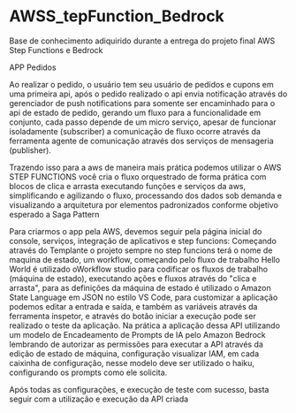 # AWSS_tepFunction_Bedrock
Base de conhecimento adiquirido durante a entrega do projeto final AWS Step Functions e Bedrock

APP Pedidos

Ao realizar o pedido, o usuário tem seu usuário de pedidos e cupons em uma primeira api, após o pedido realizado o api envia notificação através do gerenciador de push notifications para somente ser encaminhado para o api de estado de pedido, gerando um fluxo para a funcionalidade em conjunto, cada passo depende de um micro serviço, apesar de funcionar isoladamente (subscriber) a comunicação de fluxo ocorre através da ferramenta agente de comunicação através dos serviços de mensageria (publisher).

Trazendo isso para a aws de maneira mais prática podemos utilizar o AWS STEP FUNCTIONS você cria o fluxo orquestrado de forma prática com blocos de clica e arrasta executando funções e serviços da aws, simplificando e agilizando o fluxo, processando dos dados sob demanda e visualizando a arquitetura por elementos padronizados conforme objetivo esperado a Saga Pattern

Para criarmos o app pela AWS, devemos seguir pela página inicial do console, serviços, integração de aplicativos e step funcions:
Começando através do Templante o projeto sempre no step funcions terá o nome de maquina de estado, um workflow, começando pelo fluxo de trabalho Hello World é utilizado oWorkflow studio para codificar os fluxos de trabalho (máquina de estado), executando ações e fluxos através do "clica e arrasta", para as definições da máquina de estado é utilizado o Amazon State Language em JSON no estilo VS Code, para customizar a aplicação podemos editar a entrada e saída, e também as variáveis através da ferramenta inspetor, e através do botão iniciar a execução pode ser realizado o teste da aplicação.
Na prática a aplicação dessa API utilizando um modelo de Encadeamento de Prompts de IA pelo  Amazon Bedrock lembrando de autorizar as permissões para executar a API através da edição de estado de máquina, configuração visualizar IAM, em cada caixinha de configuração, nesse modelo deve ser utilizado o haiku, configurando os prompts como ele solicita.

Após todas as configurações, e execução de teste com sucesso, basta seguir com a utilização e execução da API criada
